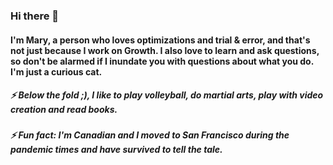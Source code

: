 ### Hi there 👋

#### I'm Mary, a person who loves optimizations and trial & error, and that's not just because I work on Growth. I also love to learn and ask questions, so don't be alarmed if I inundate you with questions about what you do. I'm just a curious cat. 

##### ⚡ Below the fold ;), I like to play volleyball, do martial arts, play with video creation and read books. 
##### ⚡ Fun fact: I'm Canadian and I moved to San Francisco during the pandemic times and have survived to tell the tale. 
